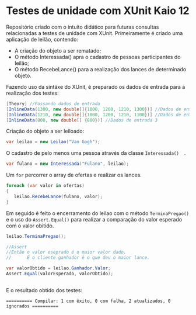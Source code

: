 # Testes de unidade com XUnit Kaio 12

Repositório criado com o intuito didático para futuras consultas relacionadas a testes de unidade com XUnit.
Primeiramente é criado uma aplicação de leilão, contendo:
- A criação do objeto a ser rematado;
- O método Interessada() apra o cadastro de pessoas participantes do leilão;
- O método RecebeLance() para a realização dos lances de determinado objeto.

Fazendo uso da sintáxe do XUnit, é preparado os dados de entrada para a realização dos testes:
```C#
[Theory] //Passando dados de entrada
[InlineData(1300, new double[]{1000, 1200, 1210, 1300})] //Dados de entrada 1
[InlineData(1210, new double[]{1000, 1200, 1210, 1100})] //Dados de entrada 2
[InlineData(800, new double[] {800})] //Dados de entrada 3
```

Criação do objeto a ser leiloado:
 ```C#
 var leilao = new Leilao("Van Gogh");
 ```
 
 O cadastro de pelo menos uma pessoa através da classe ```Interessada()  ```.
  ```C#
var fulano = new Interessada("Fulano", leilao);
```

Um ```for``` percorrer o array de ofertas e realizar os lances.
 ```C#
foreach (var valor in ofertas)
{
    leilao.RecebeLance(fulano, valor);
}
```

Em seguido é feito o encerramento do leilao com o método ```TerminaPregao()``` e o uso do ```Assert.Equal()``` para realizar a comparação do valor esperado com o valor obitido.
 ```C#
 leilao.TerminaPregao();

//Assert
//Então o valor eseprado é o maior valor dado.
//      E o cliente ganhador é o que deu o maior lance.

var valorObtido = leilao.Ganhador.Valor;
Assert.Equal(valorEsperado, valorObtido);
        
```

E o resultado obtido dos testes:

```========== Compilar: 1 com êxito, 0 com falha, 2 atualizados, 0 ignorados ==========```
